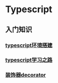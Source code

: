# Typescript
## 入门知识
### [typescript环境搭建](typescript环境搭建.md)
### [typescript学习之路](typescript学习之路)
### [装饰器decorator](装饰器decorator)